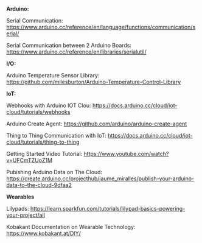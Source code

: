 

**Arduino:**

Serial Communication: https://www.arduino.cc/reference/en/language/functions/communication/serial/

Serial Communication between 2 Arduino Boards: https://www.arduino.cc/reference/en/libraries/serialutil/


**I/O:**

Arduino Temperature Sensor Library: https://github.com/milesburton/Arduino-Temperature-Control-Library


**IoT:**

Webhooks with Arduino IOT Clou: https://docs.arduino.cc/cloud/iot-cloud/tutorials/webhooks

Arduino Create Agent: https://github.com/arduino/arduino-create-agent

Thing to Thing Communication with IoT: https://docs.arduino.cc/cloud/iot-cloud/tutorials/thing-to-thing

Getting Started Video Tutorial: https://www.youtube.com/watch?v=UFCmTZUoZ1M

Pubishing Arduino Data on The Cloud: https://create.arduino.cc/projecthub/jaume_miralles/publish-your-arduino-data-to-the-cloud-9dfaa2


**Wearables**

Lilypads: https://learn.sparkfun.com/tutorials/lilypad-basics-powering-your-project/all

Kobakant Documentation on Wearable Technology: https://www.kobakant.at/DIY/ 

